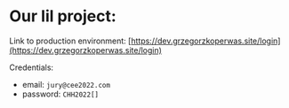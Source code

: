 # Our lil project:

Link to production environment: [https://dev.grzegorzkoperwas.site/login](https://dev.grzegorzkoperwas.site/login)

Credentials: 

- email: `jury@cee2022.com`
- password: `CHH2022[]`


